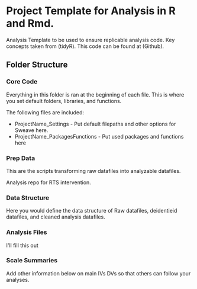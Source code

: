 # Project Template for Analysis in R and Rmd.


Analysis Template to be used to ensure replicable analysis code.  Key concepts taken from (tidyR).  This code can be found at (Github).

## Folder Structure

### Core Code

Everything in this folder is ran at the beginning of each file.  This is where you set default folders, libraries, and functions.  

The following files are included:

- ProjectName_Settings - Put default filepaths and other options for Sweave here.
- ProjectName_PackagesFunctions - Put used packages and functions here

### Prep Data

This are the scripts transforming raw datafiles into analyzable datafiles.




Analysis repo for RTS intervention.

### Data Structure

Here you would define the data structure of Raw datafiles, deidentieid datafiles, and cleaned analysis datafiles.

### Analysis Files

I'll fill this out

### Scale Summaries

Add other information below on main IVs DVs so that others can follow your analyses.

